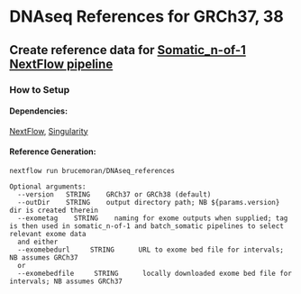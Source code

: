 # DNAseq References for GRCh37, 38
## Create reference data for [Somatic_n-of-1 NextFlow pipeline](https://github.com/brucemoran/somatic_n-of-1)
### How to Setup
#### Dependencies:
[NextFlow](https://www.nextflow.io/index.html#GetStarted), [Singularity](https://sylabs.io/guides/3.0/user-guide/installation.html#)
#### Reference Generation:
```
nextflow run brucemoran/DNAseq_references
```
```
Optional arguments:
  --version   STRING    GRCh37 or GRCh38 (default)
  --outDir    STRING    output directory path; NB ${params.version} dir is created therein
  --exometag    STRING    naming for exome outputs when supplied; tag is then used in somatic_n-of-1 and batch_somatic pipelines to select relevant exome data
  and either
  --exomebedurl     STRING      URL to exome bed file for intervals; NB assumes GRCh37
  or
  --exomebedfile     STRING      locally downloaded exome bed file for intervals; NB assumes GRCh37
```
